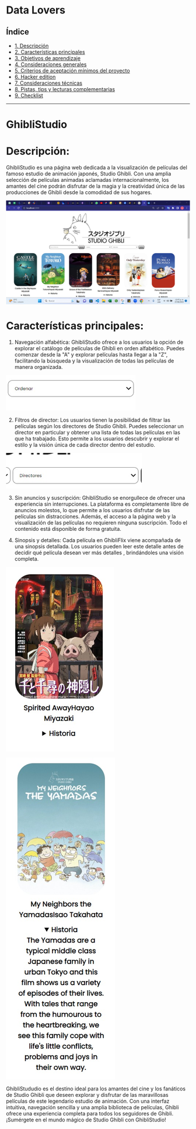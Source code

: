 # Data Lovers

## Índice

* [1. Descripción](#1-descripción)
* [2. Características principales](#2-características-principales)
* [3. Objetivos de aprendizaje](#3-objetivos-de-aprendizaje)
* [4. Consideraciones generales](#4-consideraciones-generales)
* [5. Criterios de aceptación mínimos del proyecto](#5-criterios-de-aceptación-mínimos-del-proyecto)
* [6. Hacker edition](#6-hacker-edition)
* [7. Consideraciones técnicas](#7-consideraciones-técnicas)
* [8. Pistas, tips y lecturas complementarias](#8-pistas-tips-y-lecturas-complementarias)
* [9. Checklist](#9-checklist)

***
# GhibliStudio

# Descripción:
GhibliStudio es una página web dedicada a la visualización de películas del famoso estudio de animación japonés, Studio Ghibli. Con una amplia selección de películas animadas aclamadas internacionalmente, los amantes del cine podrán disfrutar de la magia y la creatividad única de las producciones de Ghibli desde la comodidad de sus hogares.

![Página Principal](/ImagenesHU/pagina.jpg)

# Características principales:
1. Navegación alfabética: GhibliStudio ofrece a los usuarios la opción de explorar el catálogo de películas de Ghibli en orden alfabético. Puedes comenzar desde la "A" y explorar películas hasta llegar a la "Z", facilitando la búsqueda y la visualización de todas las películas de manera organizada.

![Página Principal](/ImagenesHU/ordenar.jpg)

2. Filtros de director: Los usuarios tienen la posibilidad de filtrar las películas según los directores de Studio Ghibli. Puedes seleccionar un director en particular y obtener una lista de todas las películas en las que ha trabajado. Esto permite a los usuarios descubrir y explorar el estilo y la visión única de cada director dentro del estudio.

![Página Principal](/ImagenesHU/directores.jpg)

3. Sin anuncios y suscripción: GhibliStudio se enorgullece de ofrecer una experiencia sin interrupciones. La plataforma es completamente libre de anuncios molestos, lo que permite a los usuarios disfrutar de las películas sin distracciones. Además, el acceso a la página web y la visualización de las películas no requieren ninguna suscripción. Todo el contenido está disponible de forma gratuita.

4. Sinopsis y detalles: Cada película en GhibliFlix viene acompañada de una sinopsis detallada. Los usuarios pueden leer este detalle antes de decidir qué película desean ver más detalles , brindándoles una visión completa.

![Página Principal](/ImagenesHU/sinopsis1.jpg)

![Página Principal](/ImagenesHU/sinopsis2.jpg)



GhibliStududio es el destino ideal para los amantes del cine y los fanáticos de Studio Ghibli que deseen explorar y disfrutar de las maravillosas películas de este legendario estudio de animación. Con una interfaz intuitiva, navegación sencilla y una amplia biblioteca de películas, Ghibli ofrece una experiencia completa para todos los seguidores de Ghibli. ¡Sumérgete en el mundo mágico de Studio Ghibli con GhibliStudio!


